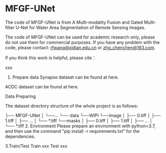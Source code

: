 # MFGF-UNet
The code of MFGF-UNet is from A Multi-modality Fusion and Gated Multi-filter U-Net for Water Area Segmentation of Remote Sensing Images.

The code of MFGF-UNet can be used for academic research only, please do not use them for commercial purposes. If you have any problem with the code, please contact: rfwang@xidian.edu.cn or zhg_chenchen@163.com.

lf you think this work is helpful, please cite：

xxx

1. Prepare data
Synapse dataset can be found at here.

ACDC dataset can be found at here.

Data Preparing

The dataset directory structure of the whole project is as follows:

├── MFGF-UNet
│   └──...
└── data
    └──WIPI
        └──image
            │   ├── 0.tiff
            │   ├── 1.tiff
            │   ├── ...
            │   └── *.tiff
        └──masks
            │   ├── 0.tiff
            │   ├── 1.tiff
            │   ├── ...
            │   └── *.tiff
2. Environment
Please prepare an environment with python=3.7, and then use the command "pip install -r requirements.txt" for the dependencies.

3.Train/Test
Train
xxx
Test
xxx
